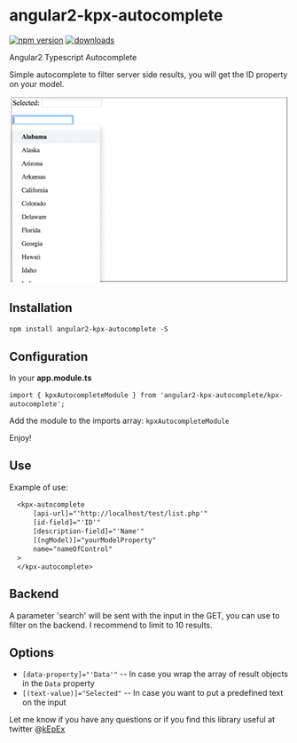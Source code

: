 # angular2-kpx-autocomplete

[![npm version](https://badge.fury.io/js/angular2-kpx-autocomplete.svg)](https://badge.fury.io/js/angular2-kpx-autocomplete) [![downloads](https://img.shields.io/npm/dm/angular2-kpx-autocomplete.svg)](https://www.npmjs.com/package/angular2-kpx-autocomplete)

Angular2 Typescript Autocomplete

Simple autocomplete to filter server side results, you will get the ID property on your model.

![Example](example.gif)

## Installation

```
npm install angular2-kpx-autocomplete -S
```

## Configuration
In your **app.module.ts**

```
import { kpxAutocompleteModule } from 'angular2-kpx-autocomplete/kpx-autocomplete';
```
Add the module to the imports array: `kpxAutocompleteModule`

Enjoy!

## Use
Example of use:

```
  <kpx-autocomplete  
      [api-url]="'http://localhost/test/list.php'"
      [id-field]="'ID'"
      [description-field]="'Name'"
      [(ngModel)]="yourModelProperty" 
      name="nameOfControl"
  >
  </kpx-autocomplete>
```

## Backend

A parameter 'search' will be sent with the input in the GET, you can use to filter on the backend. I recommend to limit to 10 results.

## Options


- `[data-property]="'Data'"`  -- In case you wrap the array of result objects in the `Data` property
- `[(text-value)]="Selected"` -- In case you want to put a predefined text on the input




Let me know if you have any questions or if you find this library useful at twitter @[kEpEx](https://twitter.com/kepex)